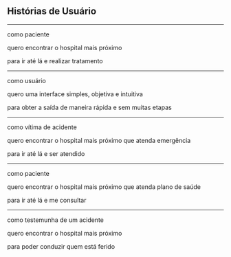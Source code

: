 ## Histórias de Usuário

------------------------
  
como paciente

quero encontrar o hospital mais próximo

para ir até lá e realizar tratamento

  ------------------------
  
como usuário

quero uma interface simples, objetiva e intuitiva

para obter a saída de maneira rápida e sem muitas etapas


  ------------------------
  
como vítima de acidente

quero encontrar o hospital mais próximo que atenda emergência

para ir até lá e ser atendido

  ------------------------

como paciente

quero encontrar o hospital mais próximo que atenda plano de saúde

para ir até lá e me consultar

  ------------------------

como testemunha de um acidente

quero encontrar o hospital mais próximo 

para poder conduzir quem está ferido
